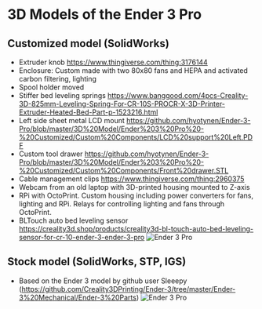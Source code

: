 # 3D Models of the Ender 3 Pro

## Customized model (SolidWorks)
- Extruder knob https://www.thingiverse.com/thing:3176144
- Enclosure: Custom made with two 80x80 fans and HEPA and activated carbon filtering, lighting
- Spool holder moved
- Stiffer bed leveling springs https://www.banggood.com/4pcs-Creality-3D-825mm-Leveling-Spring-For-CR-10S-PROCR-X-3D-Printer-Extruder-Heated-Bed-Part-p-1523216.html
- Left side sheet metal LCD mount https://github.com/hyotynen/Ender-3-Pro/blob/master/3D%20Model/Ender%203%20Pro%20-%20Customized/Custom%20Components/LCD%20support%20Left.PDF
- Custom tool drawer https://github.com/hyotynen/Ender-3-Pro/blob/master/3D%20Model/Ender%203%20Pro%20-%20Customized/Custom%20Components/Front%20drawer.STL
- Cable management clips https://www.thingiverse.com/thing:2960375
- Webcam from an old laptop with 3D-printed housing mounted to Z-axis
- RPi with OctoPrint. Custom housing including power converters for fans, lighting and RPi. Relays for controlling lighting and fans through OctoPrint.
- BLTouch auto bed leveling sensor https://creality3d.shop/products/creality3d-bl-touch-auto-bed-leveling-sensor-for-cr-10-ender-3-ender-3-pro
![Ender 3 Pro](https://raw.githubusercontent.com/hyotynen/Ender-3-Pro/master/3D%20Model/Ender%203%20Pro%20Customized.png?raw=true "Ender 3 Pro Customized")

## Stock model (SolidWorks, STP, IGS)
- Based on the Ender 3 model by github user Sleeepy (https://github.com/Creality3DPrinting/Ender-3/tree/master/Ender-3%20Mechanical/Ender-3%20Parts)
![Ender 3 Pro](https://raw.githubusercontent.com/hyotynen/Ender-3-Pro/master/Ender%203%20Pro.png?raw=true "Ender 3 Pro")
